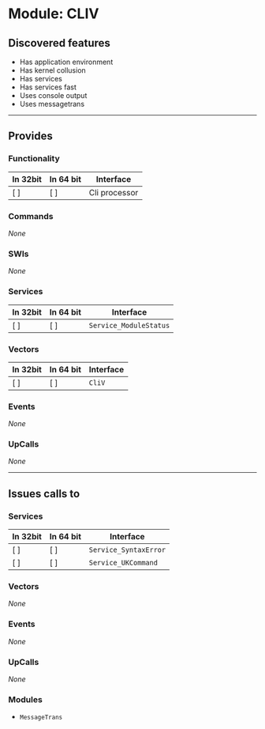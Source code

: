 # Module: CLIV

## Discovered features


* Has application environment
* Has kernel collusion
* Has services
* Has services fast
* Uses console output
* Uses messagetrans

---

## Provides

### Functionality

| In 32bit | In 64 bit | Interface |
|----------|-----------|-----------|
| [ ]      | [ ]       | Cli processor |

### Commands


*None*


### SWIs


*None*


### Services


| In 32bit | In 64 bit | Interface |
|----------|-----------|-----------|
| [ ]      | [ ]       | `Service_ModuleStatus` |


### Vectors


| In 32bit | In 64 bit | Interface |
|----------|-----------|-----------|
| [ ]      | [ ]       | `CliV` |


### Events


*None*


### UpCalls


*None*


---

## Issues calls to

### Services


| In 32bit | In 64 bit | Interface |
|----------|-----------|-----------|
| [ ]      | [ ]       | `Service_SyntaxError` |
| [ ]      | [ ]       | `Service_UKCommand` |


### Vectors


*None*


### Events


*None*


### UpCalls


*None*


### Modules


* `MessageTrans`



